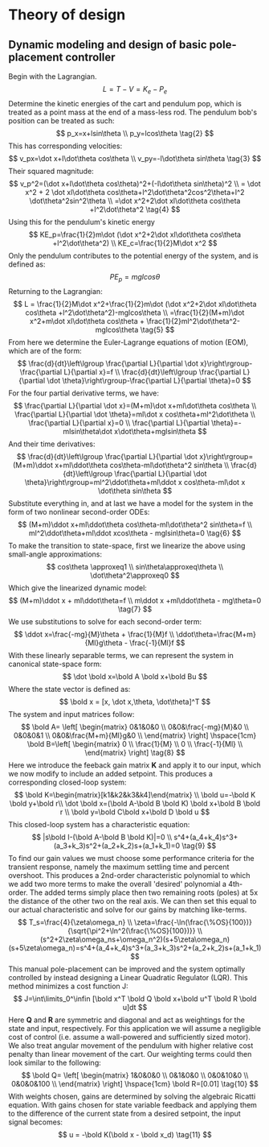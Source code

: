 # Theory of design 
## Dynamic modeling and design of basic pole-placement controller
Begin with the Lagrangian.
$$
L=T-V=K_e -P_e
\tag{1}
$$
Determine the kinetic energies of the cart and pendulum pop, which is treated as a point mass at the end of a mass-less rod. The pendulum bob's position can be treated as such:
$$
p_x=x+lsin\theta \\
p_y=lcos\theta
\tag{2}
$$
This has corresponding velocities:
$$
v_px=\dot x+l\dot\theta cos\theta \\
v_py=-l\dot\theta sin\theta
\tag{3}
$$
Their squared magnitude:
$$
v_p^2=(\dot x+l\dot\theta cos\theta)^2+(-l\dot\theta sin\theta)^2 \\
= \dot x^2 + 2 \dot xl\dot\theta cos\theta+l^2\dot\theta^2cos^2\theta+l^2 \dot\theta^2sin^2\theta \\
=\dot x^2+2\dot xl\dot\theta cos\theta +l^2\dot\theta^2
\tag{4}
$$
Using this for the pendulum's kinetic energy
$$
KE_p=\frac{1}{2}m\dot (\dot x^2+2\dot xl\dot\theta cos\theta +l^2\dot\theta^2) \\
KE_c=\frac{1}{2}M\dot x^2
$$
Only the pendulum contributes to the potential energy of the system, and is defined as:
$$
PE_p=mgl cos\theta
$$
Returning to the Lagrangian:
$$
L = \frac{1}{2}M\dot x^2+\frac{1}{2}m\dot (\dot x^2+2\dot xl\dot\theta cos\theta +l^2\dot\theta^2)-mglcos\theta \\
=\frac{1}{2}(M+m)\dot x^2+m\dot xl\dot\theta cos\theta + \frac{1}{2}ml^2\dot\theta^2-mglcos\theta
\tag{5}
$$
From here we determine the Euler-Lagrange equations of motion (EOM), which are of the form:
$$
\frac{d}{dt}\left\lgroup \frac{\partial L}{\partial \dot x}\right\rgroup-\frac{\partial L}{\partial x}=f \\
\frac{d}{dt}\left\lgroup \frac{\partial L}{\partial \dot \theta}\right\rgroup-\frac{\partial L}{\partial \theta}=0
$$
For the four partial derivative terms, we have:
$$
\frac{\partial L}{\partial \dot x}=(M+m)\dot x+ml\dot\theta cos\theta \\
\frac{\partial L}{\partial \dot \theta}=ml\dot x cos\theta+ml^2\dot\theta \\
\frac{\partial L}{\partial x}=0 \\
\frac{\partial L}{\partial \theta}=-mlsin\theta\dot x\dot\theta+mglsin\theta
$$
And their time derivatives:
$$
\frac{d}{dt}\left\lgroup \frac{\partial L}{\partial \dot x}\right\rgroup=(M+m)\ddot x+ml\ddot\theta cos\theta-ml\dot\theta^2 sin\theta \\
\frac{d}{dt}\left\lgroup \frac{\partial L}{\partial \dot \theta}\right\rgroup=ml^2\ddot\theta+ml\ddot x cos\theta-ml\dot x \dot\theta sin\theta
$$
Substitute everything in, and at last we have a model for the system in the form of two nonlinear second-order ODEs:
$$
(M+m)\ddot x+ml\ddot\theta cos\theta-ml\dot\theta^2 sin\theta=f \\
ml^2\ddot\theta+ml\ddot xcos\theta - mglsin\theta=0
\tag{6}
$$
To make the transition to state-space, first we linearize the above using small-angle approximations:
$$
cos\theta \approxeq1 \\ sin\theta\approxeq\theta \\ \dot\theta^2\approxeq0
$$
Which give the linearized dynamic model:
$$
(M+m)\ddot x + ml\ddot\theta=f \\
m\ddot x +ml\ddot\theta - mg\theta=0
\tag{7}
$$
We use substitutions to solve for each second-order term:
$$
\ddot x=\frac{-mg}{M}\theta + \frac{1}{M}f \\
\ddot\theta=\frac{M+m}{Ml}g\theta - \frac{-1}{Ml}f
$$
With these linearly separable terms, we can represent the system in canonical state-space form:
$$
\dot \bold x=\bold A \bold x+\bold Bu
$$
Where the state vector is defined as:
$$
\bold x = [x, \dot x,\theta, \dot\theta]^T
$$
The system and input matrices follow:
$$
\bold A= \left[
\begin{matrix}
0&1&0&0 \\
0&0&\frac{-mg}{M}&0 \\
0&0&0&1 \\
0&0&\frac{M+m}{Ml}g&0 \\
\end{matrix}
\right] 
\hspace{1cm}
\bold B=\left[
\begin{matrix}
0 \\
\frac{1}{M} \\
0 \\
\frac{-1}{Ml} \\
\end{matrix}
\right]
\tag{8}
$$
Here we introduce the feeback gain matrix **K** and apply it to our input, which we now modify to include an added setpoint. This produces a corresponding closed-loop system:
$$
\bold K=\begin{matrix}[k1&k2&k3&k4]\end{matrix} \\
\bold u=-\bold K \bold y+\bold r\\
\dot \bold x=(\bold A-\bold B \bold K) \bold x+\bold B \bold r \\
\bold y=\bold C\bold x+\bold D \bold u
$$
This closed-loop system has a characteristic equation:
$$
|s\bold I-(\bold A-\bold B \bold K)|=0 \\
s^4+(a_4+k_4)s^3+(a_3+k_3)s^2+(a_2+k_2)s+(a_1+k_1)=0
\tag{9}
$$
To find our gain values we must choose some performance criteria for the transient response, namely the maximum settling time and percent overshoot. This produces a 2nd-order characteristic polynomial to which we add two more terms to make the overall 'desired' polynomial a 4th-order. The added terms simply place then two remaining roots (poles) at 5x the distance of the other two on the real axis. We can then set this equal to our actual characteristic and solve for our gains by matching like-terms.
$$
T_s=\frac{4}{\zeta\omega_n} \\
\zeta=\frac{-\ln(\frac{\%OS}{100})}{\sqrt{\pi^2+\ln^2(\frac{\%OS}{100})}} 
\\
(s^2+2\zeta\omega_ns+\omega_n^2)(s+5\zeta\omega_n)(s+5\zeta\omega_n)=s^4+(a_4+k_4)s^3+(a_3+k_3)s^2+(a_2+k_2)s+(a_1+k_1)
$$
This manual pole-placement can be improved and the system optimally controlled by instead designing a Linear Quadratic Regulator (LQR). This method minimizes a cost function J:
$$
J=\int\limits_0^\infin [\bold x^T \bold Q \bold x+\bold u^T \bold R \bold u]dt
$$
Here **Q** and **R** are symmetric and diagonal and act as weightings for the state and input, respectively. For this application we will assume a negligible cost of control (i.e. assume a wall-powered and sufficiently sized motor). We also treat angular movement of the pendulum with higher relative cost penalty than linear movement of the cart. Our weighting terms could then look similar to the following:
$$
\bold Q= \left[
\begin{matrix}
1&0&0&0 \\
0&1&0&0 \\
0&0&10&0 \\
0&0&0&100 \\
\end{matrix}
\right]
\hspace{1cm}
\bold R=[0.01]
\tag{10}
$$
With weights chosen, gains are determined by solving the algebraic Ricatti equation. With gains chosen for state variable feedback and applying them to the difference of the current state from a desired setpoint, the input signal becomes:
$$
u = -\bold K(\bold x - \bold x_d)
\tag{11}
$$